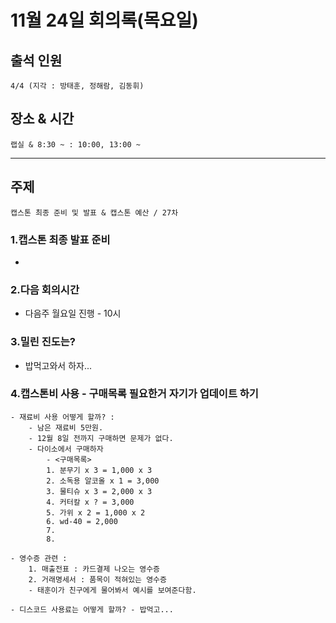 # **11월 24일 회의록(목요일)**

## **출석 인원**
```
4/4 (지각 : 방태훈, 정해람, 김동휘)
```

## **장소 & 시간**
```
랩실 & 8:30 ~ : 10:00, 13:00 ~ 
```
---
## **주제**
```
캡스톤 최종 준비 및 발표 & 캡스톤 예산 / 27차 
```
### **1.캡스톤 최종 발표 준비**
- 

### **2.다음 회의시간**
- 다음주 월요일 진행 - 10시 

### **3.밀린 진도는?**
- 밥먹고와서 하자...

### **4.캡스톤비 사용 - 구매목록 필요한거 자기가 업데이트 하기**
```
- 재료비 사용 어떻게 할까? :  
    - 남은 재료비 5만원.
    - 12월 8일 전까지 구매하면 문제가 없다. 
    - 다이소에서 구매하자
        - <구매목록>
        1. 분무기 x 3 = 1,000 x 3
        2. 소독용 알코올 x 1 = 3,000
        3. 물티슈 x 3 = 2,000 x 3
        4. 커터칼 x ? = 3,000
        5. 가위 x 2 = 1,000 x 2
        6. wd-40 = 2,000
        7.
        8.
```
```
- 영수증 관련 : 
    1. 매출전표 : 카드결제 나오는 영수증
    2. 거래명세서 : 품목이 적혀있는 영수증
    - 태훈이가 친구에게 물어봐서 예시를 보여준다함. 
```
```
- 디스코드 사용료는 어떻게 할까? - 밥먹고...
```